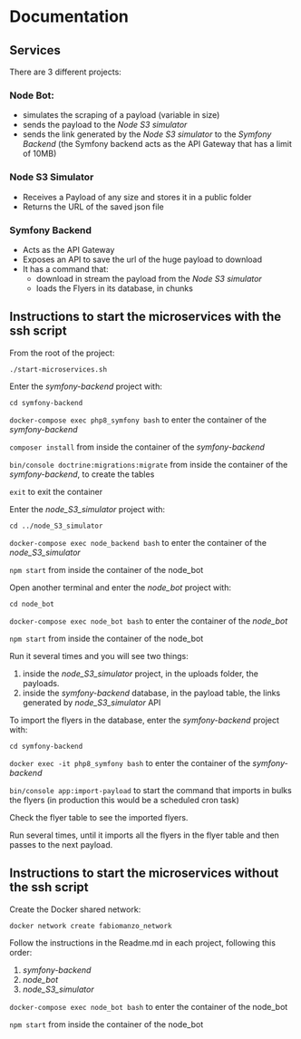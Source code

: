 # Documentation

## Services

There are 3 different projects:

### Node Bot: 
- simulates the scraping of a payload (variable in size)
- sends the payload to the *Node S3 simulator*
- sends the link generated by the *Node S3 simulator* to the *Symfony Backend* (the Symfony backend acts as the API Gateway that has a limit of 10MB)  

### Node S3 Simulator
- Receives a Payload of any size and stores it in a public folder
- Returns the URL of the saved json file

### Symfony Backend
- Acts as the API Gateway
- Exposes an API to save the url of the huge payload to download
- It has a command that:
  - download in stream the payload from the *Node S3 simulator*
  - loads the Flyers in its database, in chunks

## Instructions to start the microservices with the ssh script
From the root of the project:

`./start-microservices.sh`

Enter the _symfony-backend_ project with:

`cd symfony-backend`

`docker-compose exec php8_symfony bash` to enter the container of the _symfony-backend_

`composer install` from inside the container of the _symfony-backend_

`bin/console doctrine:migrations:migrate` from inside the container of the _symfony-backend_, to create the tables

`exit` to exit the container

Enter the _node_S3_simulator_ project with:

`cd ../node_S3_simulator`

`docker-compose exec node_backend bash` to enter the container of the _node_S3_simulator_

`npm start` from inside the container of the node_bot

Open another terminal and enter the _node_bot_ project with:

`cd node_bot`

`docker-compose exec node_bot bash` to enter the container of the _node_bot_

`npm start` from inside the container of the node_bot

Run it several times and you will see two things: 

1. inside the _node_S3_simulator_ project, in the uploads folder, the payloads.
2. inside the _symfony-backend_ database, in the payload table, the links generated by _node_S3_simulator_ API


To import the flyers in the database, enter the _symfony-backend_ project with:

`cd symfony-backend`

`docker exec -it php8_symfony bash` to enter the container of the _symfony-backend_

`bin/console app:import-payload` to start the command that imports in bulks the flyers (in production this would be a scheduled cron task)

Check the flyer table to see the imported flyers.

Run several times, until it imports all the flyers in the flyer table and then passes to the next payload.


## Instructions to start the microservices without the ssh script
Create the Docker shared network:

`docker network create fabiomanzo_network`

Follow the instructions in the Readme.md in each project, following this order:

1. _symfony-backend_
2. _node_bot_
3. _node_S3_simulator_

`docker-compose exec node_bot bash` to enter the container of the node_bot

`npm start` from inside the container of the node_bot